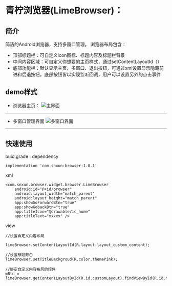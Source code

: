 # 青柠浏览器(LimeBrowser)：

## 简介

简洁的Android浏览器，支持多窗口管理。
浏览器布局包含：

* 顶部标题栏：可自定义icon图标、标题内容及标题栏背景
* 中间内容区域：可自定义你想要的主页样式，通过setContentLayoutId（）
* 底部功能栏：默认显示主页、多窗口、退出按钮，可通过xml设置显示隐藏前进和后退按钮。底部按钮皆以实现监听回调，用户可以设置另外的点击事件

## demo样式

* 浏览器主页：
  ![主界面](https://github.com/YassKnight/LimeBrowser/blob/main/homepage.png?raw=true)

---

* 多窗口管理界面
  ![多窗口界面](https://github.com/YassKnight/LimeBrowser/blob/main/multiwindows.png?raw=true)

---

## 快速使用

buid.grade :  dependency

```
implementation 'com.snxun:browser:1.0.1'
```

xml

```
<com.snxun.browser.widget.browser.LimeBrowser
    android:id="@+id/browser"
    android:layout_width="match_parent"
    android:layout_height="match_parent"
    app:showGoForwardBtn="true"
    app:showGobackBtn="true"
    app:titleIcon="@drawable/ic_home"
    app:titleText="xxxxx" />
```

view

```
//设置自定义内容布局

limeBrowser.setContentLayoutId(R.layout.layout_custom_content);
```

```
//设置标题颜色
limeBrowser.setTitleBackgroud(R.color.themePink);
```

```
//绑定自定义内容布局的控件
mBtn = limeBrowser.getContentLayoutById(R.id.customLayout).findViewById(R.id.mybtn);
```


